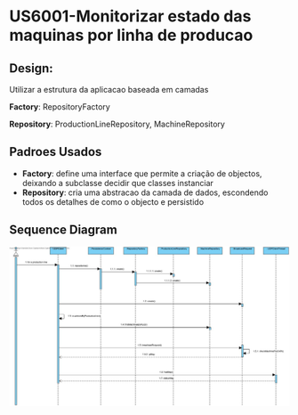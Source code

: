 # US6001-Monitorizar estado das maquinas por linha de producao



## Design:

Utilizar a estrutura da aplicacao baseada em camadas

**Factory**: RepositoryFactory

**Repository**: ProductionLineRepository, MachineRepository



## Padroes Usados

- **Factory**: define uma interface que permite a criação de objectos, deixando a subclasse decidir que classes instanciar 
- **Repository**: cria uma abstracao da camada de dados, escondendo todos os detalhes de como o objecto e persistido 



## Sequence Diagram

![SD-US6001](.\US6001-SD.jpg)





